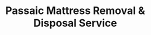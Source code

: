 ---
layout: location.njk
title: Passaic Mattress Removal & Disposal Service
description: Professional mattress removal in Passaic, New Jersey. Next-day pickup  Licensed, insured, and eco-friendly. Serving 12+ neighborhoods.
permalink: /mattress-removal/new-jersey/paterson/passaic/
city: Passaic
state: New Jersey
stateSlug: new-jersey
tier: 3
coordinates: 
  lat: 40.8568
  lng: -74.1284
pricing:
  startingPrice: 125
  single: 125
  queen: 155
  king: 180
  boxSpring: 30
pageContent:
  heroDescription: "Professional mattress removal in Passaic's diverse urban neighborhoods. Next-day pickup  Over 13 years of experience serving Passaic County with eco-friendly recycling and easy online booking available 24/7."
  aboutService: "Passaic's compact urban environment and diverse architectural landscape create unique opportunities for efficient mattress removal services that understand the city's rich cultural heritage and tight-knit community dynamics. Our experienced team, backed by over 13 years of professional service nationwide, has developed specialized expertise for navigating Passaic's mix of century-old multi-family homes, converted industrial buildings, and modern apartment complexes throughout this vibrant Passaic River community. From historic brick rowhouses in the Gregory Park area to contemporary developments near Third Ward Park, we understand the architectural diversity and community expectations that define this hardworking North Jersey city. Our service extends far beyond basic removal to provide comprehensive solutions that include coordination with building management, navigation of narrow urban streets and limited parking, and full compliance with both Passaic County waste regulations and New Jersey state environmental requirements. The city's strong sense of community and cultural diversity creates demand for respectful, professional service that honors the neighborhood's character while providing efficient solutions. As part of our nationwide network that has successfully recycled over 1 million mattresses across the United States, we bring proven systems and processes to every Passaic pickup, ensuring that residents of this proud North Jersey community receive exceptional service quality that reflects their neighborhood's values of hard work, community spirit, and environmental responsibility."
  serviceAreasIntro: "We provide comprehensive mattress pickup services throughout the greater Passaic area, covering all major neighborhoods from historic districts to modern developments:"
  regulationsCompliance: "Our professional service transforms Passaic's urban regulatory requirements into a seamless, worry-free experience that exceeds all compliance standards while respecting the community's character and environmental values. We automatically handle every regulatory requirement: proper preparation materials that exceed Passaic County specifications, eliminating any risk of municipal fines; state-issued waste hauler licenses ensuring full compliance with New Jersey environmental regulations; certified recycling partnerships guaranteeing proper material processing with complete documentation; and extensive experience with multi-family building coordination, narrow street navigation, and parking challenges that often complicate other services. Our comprehensive insurance and professional credentials provide complete protection while ensuring Passaic's commitment to environmental stewardship is upheld through our industry-leading recycling practices."
  environmentalImpact: "Every mattress we collect in Passaic contributes directly to our nationwide environmental mission that has successfully recycled over 1 million mattresses across the United States, supporting the city's commitment to environmental responsibility and sustainable community practices. Our comprehensive eco-friendly mattress recycling practices align perfectly with Passaic's working-class values and environmental awareness, involving partnerships with certified facilities throughout North Jersey that specialize in complete material recovery and environmental sustainability. The recycling process begins immediately upon collection, with each mattress carefully disassembled to recover valuable materials through state-of-the-art processing: high-grade steel springs are extracted and transported to regional metal recycling plants where they're transformed into new steel products supporting local manufacturing; polyurethane foam is cleaned, shredded, and repurposed for carpet padding, furniture cushioning, and construction insulation used throughout the greater New York metropolitan area; cotton and fabric materials are sorted and recycled for industrial applications including automotive padding and construction materials that support regional economic development. This systematic approach to material recovery ensures that up to 90% of each mattress is diverted from Passaic County landfills, directly supporting New Jersey's ambitious zero waste initiatives while contributing to the circular economy principles that Passaic's residents champion through their commitment to community responsibility. Our environmental commitment extends beyond recycling to include carbon-neutral transportation practices, minimal packaging waste, and active partnerships with local community organizations to promote sustainable waste management practices throughout North Jersey's most community-focused neighborhoods."
  howItWorksScheduling: "Next-day service slots are readily available throughout Passaic with our streamlined online booking system that's accessible 24/7 from any device, designed to accommodate the busy schedules of working families, shift workers, and community members throughout this vibrant Passaic County city. Simply select your preferred pickup time, and we'll instantly confirm your appointment with automated text message updates and coordination with any building management or parking requirements."
  howItWorksService: "Our professionally licensed and fully insured team arrives promptly at your scheduled time, equipped with specialized tools and protective equipment to safely remove your mattress from any location, including multi-family homes, converted buildings, and apartment complexes throughout Passaic. We handle all required preparation steps, navigate the city's narrow streets and parking challenges, and coordinate with building management and neighbors to ensure minimal disruption while maintaining Passaic's standards for respectful, professional service."
  howItWorksDisposal: "Your mattress immediately enters our comprehensive eco-friendly recycling network, where it's transported to certified North Jersey facilities for complete material recovery and environmental compliance, contributing to our nationwide achievement of recycling over 1 million mattresses while supporting Passaic's commitment to environmental responsibility and sustainable community development."
  sidebarStats:
    mattressesRemoved: "1,456"
neighborhoods: [
  {
    "name": "Gregory Park",
    "zipCodes": [
      "07055"
    ]
  },
  {
    "name": "Third Ward",
    "zipCodes": [
      "07055"
    ]
  },
  {
    "name": "Passaic Park",
    "zipCodes": [
      "07055"
    ]
  },
  {
    "name": "Main Avenue District",
    "zipCodes": [
      "07055"
    ]
  },
  {
    "name": "Riverside",
    "zipCodes": [
      "07055"
    ]
  },
  {
    "name": "Botany Village",
    "zipCodes": [
      "07055"
    ]
  },
  {
    "name": "Paulison Avenue",
    "zipCodes": [
      "07055"
    ]
  },
  {
    "name": "Pennington Park",
    "zipCodes": [
      "07055"
    ]
  },
  {
    "name": "Dayton Avenue",
    "zipCodes": [
      "07055"
    ]
  },
  {
    "name": "Van Houten Avenue",
    "zipCodes": [
      "07055"
    ]
  },
  {
    "name": "Passaic River District",
    "zipCodes": [
      "07055"
    ]
  },
  {
    "name": "Monroe Street",
    "zipCodes": [
      "07055"
    ]
  }
]
zipCodes: [
  "07055"
]
recyclingPartners: [
  "New Jersey Department of Environmental Protection",
  "Passaic County Recycling Program", 
  "North Jersey Waste Management",
  "Passaic River Environmental Services"
]
localRegulations: "Passaic operates under Passaic County's comprehensive waste management framework enhanced by city-specific urban density requirements that reflect the community's commitment to maintaining neighborhood cleanliness and environmental responsibility. The City of Passaic enforces enhanced environmental standards requiring proper mattress preparation and prohibiting regular trash disposal, with violations carrying municipal fines up to $400 per incident. Passaic County regulations mandate exclusive use of licensed waste haulers with comprehensive tracking documentation and transport only to county-approved facilities that maintain detailed environmental monitoring. New Jersey state regulations add complexity by requiring fire retardant mattresses to be processed as hazardous materials with specialized transport protocols and certified personnel. The city's dense urban environment creates additional compliance challenges with narrow street access, limited parking availability, and multi-family building coordination requirements that often complicate service delivery. Many of Passaic's older buildings require coordination with multiple tenants, building management, and careful scheduling around street cleaning and parking restrictions. Independent disposal attempts face significant obstacles: municipal transfer stations have limited hours and require advance appointments with proof of residency, private facilities often refuse residential materials due to capacity constraints, and improper disposal carries penalties up to $750 plus cleanup costs due to the city's enhanced environmental enforcement designed to protect neighborhood quality and the Passaic River ecosystem."
nearbyCities: [
  {
    "name": "Paterson",
    "slug": "paterson",
    "distance": 6,
    "isSuburb": false
  },
  {
    "name": "Newark",
    "slug": "newark",
    "distance": 18,
    "isSuburb": false
  },
  {
    "name": "Jersey City",
    "slug": "jersey-city",
    "distance": 22,
    "isSuburb": false
  },
  {
    "name": "Trenton",
    "slug": "trenton",
    "distance": 65,
    "isSuburb": false
  }
]
reviews:
  count: 78
  featured: [
  {
    "text": "Living in a three story house with narrow stairs, I thought getting my old mattress out would be impossible. These guys made it look easy! They were respectful to my neighbors, worked around the street parking situation, and had everything done in under 20 minutes. Really appreciate the professional service in our neighborhood.",
    "author": "Maria S.",
    "neighborhood": "Gregory Park"
  },
  {
    "text": "Fast, reliable, reasonably priced.",
    "author": "James R.",
    "neighborhood": "Third Ward"
  },
  {
    "text": "I've been living in Passaic for eight years and I know how tricky it can be to get service providers who understand our neighborhood. This team was different from the start. They called ahead to confirm the appointment, arrived right on time, and handled the removal from my second floor apartment without any drama. What impressed me most was how they coordinated with my building manager ahead of time and made sure they had proper parking permits. The whole process was smooth and professional. They clearly know what they're doing and respect the community. The price was fair and there were no surprises. I'd definitely use them again and have already recommended them to my neighbors.",
    "author": "Carlos D.",
    "neighborhood": "Main Avenue District"
  }
]
faqs: [
  {
    "question": "What's included in the $125 base price for Passaic pickup?",
    "answer": "Complete removal service including navigation of narrow stairs, building coordination, loading, transportation, and eco-friendly recycling. No hidden fees for multi-story buildings or urban access challenges."
  },
  {
    "question": "How do you handle parking and street access in Passaic?",
    "answer": "Our team plans routes carefully around street cleaning schedules and secures appropriate parking when needed. We coordinate timing to minimize disruption and work efficiently in tight urban spaces."
  },
  {
    "question": "Can you coordinate with building management and neighbors?",
    "answer": "Yes, we specialize in Passaic's multi-family buildings. Our team handles all necessary coordination with building management and schedules around neighbor considerations for respectful service."
  },
  {
    "question": "Do you service all Passaic neighborhoods?",
    "answer": "We provide pickup throughout all Passaic areas including Gregory Park, Third Ward, Main Avenue District, and all residential neighborhoods. Same professional service and pricing citywide."
  },
  {
    "question": "How quickly can you schedule pickup in Passaic?",
    "answer": "Most Passaic pickups can be scheduled for next-day service. We maintain flexible availability to accommodate working families and shift worker schedules throughout the community."
  },
  {
    "question": "What happens to mattresses after pickup from Passaic?",
    "answer": "All items go to certified North Jersey recycling facilities where materials are processed according to environmental standards. Up to 90% of each mattress is recovered and repurposed."
  },
  {
    "question": "Are there additional costs for narrow stairs or difficult access?",
    "answer": "No extra charges for challenging access situations, narrow staircases, or multi-story buildings. Our quoted price includes complete service regardless of access complexity."
  },
  {
    "question": "Do you provide service documentation for apartment buildings?",
    "answer": "Yes, we provide disposal documentation and work with building management to meet any record-keeping requirements for multi-family properties."
  }
]
schema: |
  {
    "@context": "https://schema.org",
    "@type": "LocalBusiness",
    "name": "A Bedder World Passaic",
    "description": "Professional mattress removal and recycling service in Passaic, New Jersey",
    "url": "https://abedderworld.com/mattress-removal/new-jersey/paterson/passaic/",
    "telephone": "720-263-6094",
    "address": {
      "@type": "PostalAddress",
      "addressLocality": "Passaic",
      "addressRegion": "New Jersey",
      "addressCountry": "US"
    },
    "geo": {
      "@type": "GeoCoordinates",
      "latitude": "40.8568",
      "longitude": "-74.1284"
    },
    "areaServed": {
      "@type": "City",
      "name": "Passaic"
    },
    "priceRange": "$125-$180",
    "aggregateRating": {
      "@type": "AggregateRating",
      "ratingValue": "4.9",
      "reviewCount": "78"
    }
  }
---